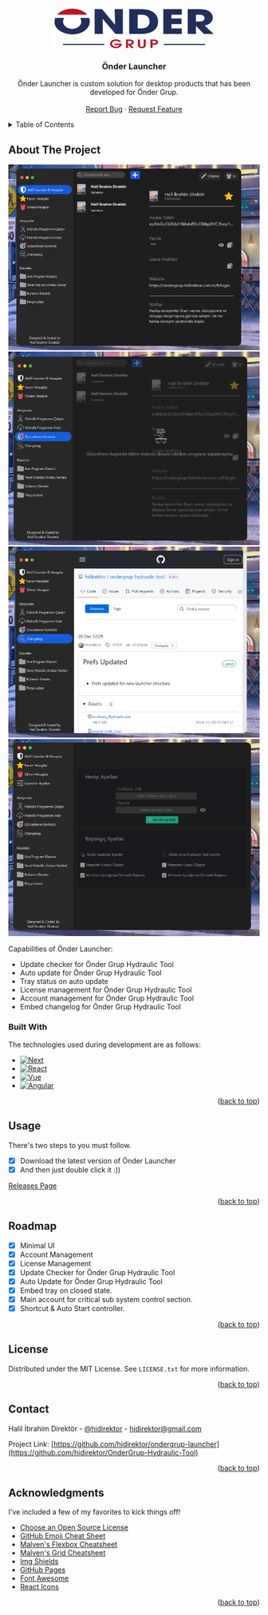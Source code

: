 <a name="readme-top"></a>

<br />
<div align="center">
  <a href="https://github.com/hidirektor/ondergrup-launcher">
    <img src="readme/onderGrupMain.png" alt="Logo" width="320" height="80">
  </a>

<h3 align="center">Önder Launcher</h3>

  <p align="center">
    Önder Launcher is custom solution for desktop products that has been developed for Önder Grup.
    <br />
    <br />
    <a href="mailto:hidirektor@gmail.com">Report Bug</a>
    ·
    <a href="mailto:hidirektor@gmail.com">Request Feature</a>
  </p>
</div>



<!-- TABLE OF CONTENTS -->
<details>
  <summary>Table of Contents</summary>
  <ol>
    <li>
      <a href="#about-the-project">About The Project</a>
      <ul>
        <li><a href="#built-with">Built With</a></li>
      </ul>
    </li>
    <li><a href="#usage">Usage</a></li>
    <li><a href="#roadmap">Roadmap</a></li>
    <li><a href="#license">License</a></li>
    <li><a href="#contact">Contact</a></li>
    <li><a href="#acknowledgments">Acknowledgments</a></li>
  </ol>
</details>



<!-- ABOUT THE PROJECT -->
## About The Project

[![ScreenShot][product-screenshot]](https://ondergrup.com)
[![ScreenShot-2][product-screenshot2]](https://ondergrup.com)
[![ScreenShot-3][product-screenshot3]](https://ondergrup.com)
[![ScreenShot-4][product-screenshot4]](https://ondergrup.com)

Capabilities of Önder Launcher:
* Update checker for Önder Grup Hydraulic Tool
* Auto update for Önder Grup Hydraulic Tool
* Tray status on auto update
* License management for Önder Grup Hydraulic Tool
* Account management for Önder Grup Hydraulic Tool
* Embed changelog for Önder Grup Hydraulic Tool

### Built With

The technologies used during development are as follows:

* [![Next][Next.js]][Next-url]
* [![React][React.js]][React-url]
* [![Vue][Vue.js]][Vue-url]
* [![Angular][Angular.io]][Angular-url]

<p align="right">(<a href="#readme-top">back to top</a>)</p>


<!-- USAGE EXAMPLES -->
## Usage

There's two steps to you must follow.
- [x] Download the latest version of Önder Launcher
- [x] And then just double click it :))

[Releases Page](https://github.com/hidirektor/ondergrup-launcher/releases)

<p align="right">(<a href="#readme-top">back to top</a>)</p>



<!-- ROADMAP -->
## Roadmap

- [x] Minimal UI
- [x] Account Management
- [x] License Management
- [x] Update Checker for Önder Grup Hydraulic Tool
- [x] Auto Update for Önder Grup Hydraulic Tool
- [x] Embed tray on closed state.
- [x] Main account for critical sub system control section.
- [x] Shortcut & Auto Start controller.

<p align="right">(<a href="#readme-top">back to top</a>)</p>


<!-- LICENSE -->
## License

Distributed under the MIT License. See `LICENSE.txt` for more information.

<p align="right">(<a href="#readme-top">back to top</a>)</p>



<!-- CONTACT -->
## Contact

Halil İbrahim Direktör - [@hidirektor](https://instagram.com/hidirektor) - hidirektor@gmail.com

Project Link: [https://github.com/hidirektor/ondergrup-launcher](https://github.com/hidirektor/OnderGrup-Hydraulic-Tool)

<p align="right">(<a href="#readme-top">back to top</a>)</p>



<!-- ACKNOWLEDGMENTS -->
## Acknowledgments

I've included a few of my favorites to kick things off!

* [Choose an Open Source License](https://choosealicense.com)
* [GitHub Emoji Cheat Sheet](https://www.webpagefx.com/tools/emoji-cheat-sheet)
* [Malven's Flexbox Cheatsheet](https://flexbox.malven.co/)
* [Malven's Grid Cheatsheet](https://grid.malven.co/)
* [Img Shields](https://shields.io)
* [GitHub Pages](https://pages.github.com)
* [Font Awesome](https://fontawesome.com)
* [React Icons](https://react-icons.github.io/react-icons/search)

<p align="right">(<a href="#readme-top">back to top</a>)</p>



<!-- MARKDOWN LINKS & IMAGES -->
<!-- https://www.markdownguide.org/basic-syntax/#reference-style-links -->
[contributors-shield]: https://img.shields.io/github/contributors/othneildrew/Best-README-Template.svg?style=for-the-badge
[contributors-url]: https://github.com/hidirektor/OnderGrup-Hydraulic-Tool/graphs/contributors
[forks-shield]: https://img.shields.io/github/forks/othneildrew/Best-README-Template.svg?style=for-the-badge
[forks-url]: https://github.com/hidirektor/OnderGrup-Hydraulic-Tool/network/members
[stars-shield]: https://img.shields.io/github/stars/othneildrew/Best-README-Template.svg?style=for-the-badge
[stars-url]: https://github.com/hidirektor/OnderGrup-Hydraulic-Tool/stargazers
[issues-shield]: https://img.shields.io/github/issues/othneildrew/Best-README-Template.svg?style=for-the-badge
[issues-url]: https://github.com/hidirektor/OnderGrup-Hydraulic-Tool/issues
[license-shield]: https://img.shields.io/github/license/othneildrew/Best-README-Template.svg?style=for-the-badge
[license-url]: https://github.com/hidirektor/OnderGrup-Hydraulic-Tool/blob/master/LICENSE.txt
[linkedin-shield]: https://img.shields.io/badge/-LinkedIn-black.svg?style=for-the-badge&logo=linkedin&colorB=555
[linkedin-url]: https://www.linkedin.com/in/hidirektor/
[product-screenshot]: readme/ss-1.png
[product-screenshot2]: readme/ss-2.png
[product-screenshot3]: readme/ss-3.png
[product-screenshot4]: readme/ss-4.png
[Next.js]: https://img.shields.io/badge/java-000000?style=for-the-badge&logo=java&logoColor=white
[Next-url]: https://www.java.com/tr/
[React.js]: https://img.shields.io/badge/javafx-20232A?style=for-the-badge&logo=javafx&logoColor=61DAFB
[React-url]: https://openjfx.io/
[Vue.js]: https://img.shields.io/badge/node.js-35495E?style=for-the-badge&logo=nodedotjs&logoColor=4FC08D
[Vue-url]: https://nodejs.org/en
[Angular.io]: https://img.shields.io/badge/mongodb-DD0031?style=for-the-badge&logo=mongodb&logoColor=white
[Angular-url]: https://www.mongodb.com/
[Svelte.dev]: https://img.shields.io/badge/Svelte-4A4A55?style=for-the-badge&logo=svelte&logoColor=FF3E00
[Svelte-url]: https://svelte.dev/
[Laravel.com]: https://img.shields.io/badge/Laravel-FF2D20?style=for-the-badge&logo=laravel&logoColor=white
[Laravel-url]: https://laravel.com
[Bootstrap.com]: https://img.shields.io/badge/Bootstrap-563D7C?style=for-the-badge&logo=bootstrap&logoColor=white
[Bootstrap-url]: https://getbootstrap.com
[JQuery.com]: https://img.shields.io/badge/jQuery-0769AD?style=for-the-badge&logo=jquery&logoColor=white
[JQuery-url]: https://jquery.com 
